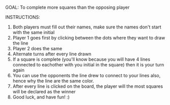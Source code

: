 GOAL: To complete more squares than the opposing player

INSTRUCTIONS: 
1) Both players must fill out their names, make sure the names don't start with the same initial
2) Player 1 goes first by clicking between the dots where they want to draw the line
3) Player 2 does the same
4) Alternate turns after every line drawn
5) If a square is complete (you'll know because you will have 4 lines connected to eachother with you initial in the square) then it is your turn again
6) You can use the opponents the line drew to connect to your lines also, hence why the line are the same color.
7) After every line is clicked on the board, the player will the most squares will be declared as the winner
8) Good luck, and have fun! :)

